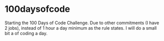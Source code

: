 # 100daysofcode
Starting the 100 Days of Code Challenge. Due to other commitments (I have 2 jobs), instead of 1 hour a day minimum as the rule states. I will do a small bit a of coding a day.
